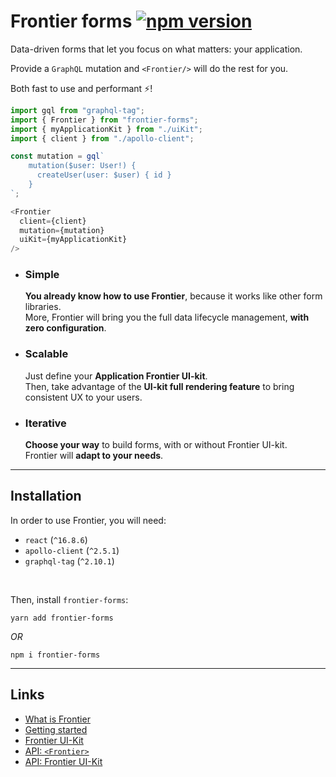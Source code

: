 # Frontier forms [![npm version](https://badge.fury.io/js/frontier-forms.svg)](https://badge.fury.io/js/frontier-forms)

Data-driven forms that let you focus on what matters: your application.

Provide a `GraphQL` mutation and `<Frontier/>` will do the rest for you.

Both fast to use and performant ⚡!

```js
import gql from "graphql-tag";
import { Frontier } from "frontier-forms";
import { myApplicationKit } from "./uiKit";
import { client } from "./apollo-client";

const mutation = gql`
    mutation($user: User!) {
      createUser(user: $user) { id }
    }
`;

<Frontier
  client={client}
  mutation={mutation}
  uiKit={myApplicationKit}
/>
```



<ul>
  <li>
    <h3>
      Simple
    </h3>
    <p>
      <strong>You already know how to use Frontier</strong>, because it works like other form libraries. <br/>
      More, Frontier will bring you the full data lifecycle management, <strong>with zero configuration</strong>.
    </p>
  </li>

  <li>
    <h3>
      Scalable
    </h3>
    <p>
      Just define your <strong>Application Frontier UI-kit</strong>. <br/>
      Then, take advantage of the <strong>UI-kit full rendering feature</strong> to bring consistent UX to your users.
    </p>
  </li>

  <li>
    <h3>
      Iterative
    </h3>
    <p>
      <strong>Choose your way</strong> to build forms, with or without Frontier UI-kit. <br/>
      Frontier will <strong>adapt to your needs</strong>.
    </p>
  </li>
</ul>

-------------------------

## Installation

In order to use Frontier, you will need:

- `react` (`^16.8.6`)
- `apollo-client` (`^2.5.1`)
- `graphql-tag` (`^2.10.1`)

<br />

Then, install `frontier-forms`:

```
yarn add frontier-forms
```

*OR*

```
npm i frontier-forms
```


--------------------------

## Links

- [What is Frontier](https://frontier-forms.dev/what-is-frontier)
- [Getting started](https://frontier-forms.dev/getting-started)
- [Frontier UI-Kit](https://frontier-forms.dev/frontier-ui-kit)
- [API: `<Frontier>`](https://frontier-forms.dev/api/frontier-component)
- [API: Frontier UI-Kit](https://frontier-forms.dev/api/frontier-ui-kit)

